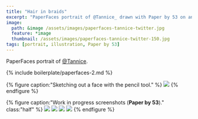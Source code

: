 ```yaml
---
title: "Hair in braids"
excerpt: "PaperFaces portrait of @Tannice_ drawn with Paper by 53 on an iPad."
image: 
  path: &image /assets/images/paperfaces-tannice-twitter.jpg 
  feature: *image
  thumbnail: /assets/images/paperfaces-tannice-twitter-150.jpg
tags: [portrait, illustration, Paper by 53]
---
```


PaperFaces portrait of <a href="https://twitter.com/Tannice_">@Tannice</a>.

{% include boilerplate/paperfaces-2.md %}

{% figure caption:"Sketching out a face with the pencil tool." %}
[![](/assets/images/paperfaces-tannice-process-1-750.jpg)](/assets/images/paperfaces-tannice-process-1-lg.jpg)
{% endfigure %}

{% figure caption:"Work in progress screenshots (**Paper by 53**)." class:"half" %}
[![](/assets/images/paperfaces-tannice-process-2-600.jpg)](/assets/images/paperfaces-tannice-process-2-lg.jpg)
[![](/assets/images/paperfaces-tannice-process-3-600.jpg)](/assets/images/paperfaces-tannice-process-3-lg.jpg)
[![](/assets/images/paperfaces-tannice-process-4-600.jpg)](/assets/images/paperfaces-tannice-process-4-lg.jpg)
[![](/assets/images/paperfaces-tannice-process-5-600.jpg)](/assets/images/paperfaces-tannice-process-5-lg.jpg)
{% endfigure %}
